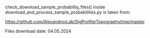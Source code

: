 check_download_sample_probability_files() inside download_and_process_sample_probabilities.py is taken from:

https://github.com/AlexandrovLab/SigProfilerTopography/tree/master

Files download date: 04.05.2024